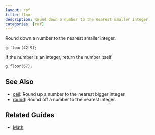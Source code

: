 ```yaml
---
layout: ref
title: floor
description: Round down a number to the nearest smaller integer.
categories: [ref]
---
```

Round down a number to the nearest smaller integer.

    g.floor(42.9);

If the number is an integer, return the number itself.

    g.floor(67);

## See Also
- [ceil](ceil.html): Round up a number to the nearest bigger integer.
- [round](round.html): Round off a number to the nearest integer.

## Related Guides
- [Math](../guide/math.html)
